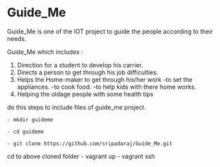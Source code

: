 # Guide_Me

Guide_Me is one of the IOT project to guide the people according to their needs.

Guide_Me which includes :
  
  1. Direction for a student to develop his carrier.
  2. Directs a person to get through his job difficulties.
  3. Helps the Home-maker to get through his/her work 
     -to set the appliances.
     -to cook food.
     -to help kids with there home works.
  4. Helping the oldage people with some health tips
  
  do this steps to include files of guide_me project.
    
    - mkdir guideme
    
    - cd guideme
    
    - git clone https://github.com/sripadaraj/Guide_Me.git
   
   
   cd to above cloned folder
    - vagrant up
    - vagrant ssh
  
  
